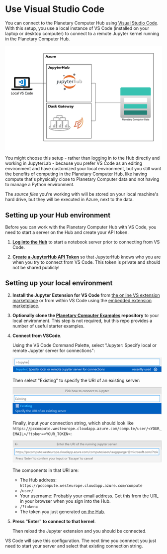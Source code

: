 # Use Visual Studio Code

You can connect to the Planetary Computer Hub using [Visual Studio Code](https://code.visualstudio.com/). With this setup, you use a local instance of VS Code (installed on your laptop or desktop computer) to connect to a remote Jupyter kernel running in the Planetary Computer Hub.

![Diagram showing a local VS Code instance connecting to a remote Jupyter kernel in the Planetary Computer Hub](images/vscode-diagram.png)

You might choose this setup - rather than logging in to the Hub directly and working in JupyterLab - because you prefer VS Code as an editing environment and have customized your local environment, but you still want the benefits of computing in the Planetary Computer Hub, like having compute that's physically close to Planetary Computer data and not having to manage a Python environment.

The *source files* you're working with will be stored on your local machine's hard drive, but they will be executed in Azure, next to the data. 



## Setting up your Hub environment 

Before you can work with the Planetary Computer Hub with VS Code, you need to start a server on the Hub and create your API token.

1. **[Log into the Hub](https://pccompute.westeurope.cloudapp.azure.com/compute/hub/spawn)** to start a notebook server prior to connecting from VS Code.

2. **[Create a JupyterHub API Token]((http://planetarycomputer.microsoft.com/compute/hub/token))** so that JupyterHub knows who you are when you try to connect from VS Code. This token is private and should not be shared publicly!

## Setting up your local environment 

2. **Install the Jupyter Extension for VS Code** from [the online VS extension marketplace](https://marketplace.visualstudio.com/items?itemName=ms-toolsai.jupyter) or from within VS Code using the [embedded extension marketplace](https://code.visualstudio.com/docs/editor/extension-marketplace).

3. **Optionally clone the [Planetary Computer Examples](https://github.com/Microsoft/PlanetaryComputerExamples) repository** to your local environment.  This step is not required, but this repo provides a number of useful starter examples.

4. **Connect from VSCode**.

   Using the VS Code Command Palette, select "Jupyter: Specify local or remote Jupyter server for connections":

   ![Jupyter: Specify local or remote Jupyter server for connections](images/specify-jupyter.png)

   Then select "Existing" to specify the URI of an existing server:

   ![Jupyter: Existing server](images/existing.png)

   Finally, input your connection string, which should look like `https://pccompute.westeurope.cloudapp.azure.com/compute/user/<YOUR_EMAIL>/?token=<YOUR_TOKEN>`:

   ![Jupyter: Server URI](images/vscode-jupyter-uri.png)

   The components in that URI are:

   - The Hub address: `https://pccompute.westeurope.cloudapp.azure.com/compute`
   - `/user/`
   - Your username: Probably your email address. Get this from the URL in your browser when you sign into the Hub.
   - `/?token=`
   - The token you just generated [on the Hub](http://planetarycomputer.microsoft.com/compute/hub/token).

5. **Press "Enter" to connect to that kernel**.

   Then reload the Jupyter extension and you should be connected.

VS Code will save this configuration. The next time you connnect you just need to start your server and select that existing connection string.

